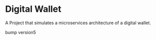 # Digital Wallet


A Project that simulates a microservices architecture of a digital wallet. 

bump version5
